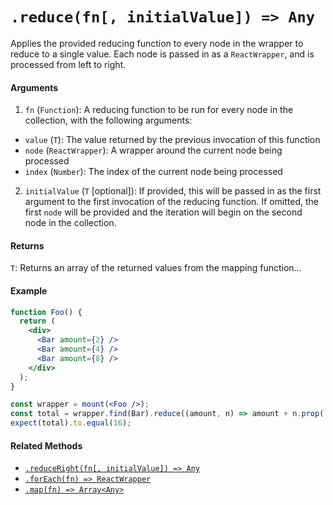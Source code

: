 # `.reduce(fn[, initialValue]) => Any`

Applies the provided reducing function to every node in the wrapper to reduce to a single value.
Each node is passed in as a `ReactWrapper`, and is processed from left to right.


#### Arguments

1. `fn` (`Function`): A reducing function to be run for every node in the collection, with the
following arguments:
  - `value` (`T`): The value returned by the previous invocation of this function
  - `node` (`ReactWrapper`): A wrapper around the current node being processed
  - `index` (`Number`): The index of the current node being processed

2. `initialValue` (`T` [optional]): If provided, this will be passed in as the first argument to the first invocation of the reducing function. If omitted, the first `node` will be provided and the iteration will begin on the second node in the collection.



#### Returns

`T`: Returns an array of the returned values from the mapping function...



#### Example

```jsx
function Foo() {
  return (
    <div>
      <Bar amount={2} />
      <Bar amount={4} />
      <Bar amount={8} />
    </div>
  );
}
```

```jsx
const wrapper = mount(<Foo />);
const total = wrapper.find(Bar).reduce((amount, n) => amount + n.prop('amount'));
expect(total).to.equal(16);
```


#### Related Methods

- [`.reduceRight(fn[, initialValue]) => Any`](reduceRight.md)
- [`.forEach(fn) => ReactWrapper`](forEach.md)
- [`.map(fn) => Array<Any>`](map.md)
